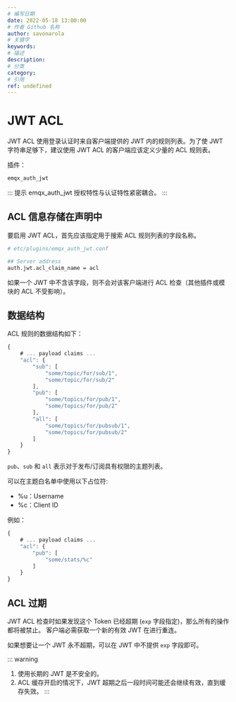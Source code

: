 ```yaml
---
# 编写日期
date: 2022-05-18 13:00:00
# 作者 Github 名称
author: savonarola
# 关键字
keywords:
# 描述
description:
# 分类
category:
# 引用
ref: undefined
---
```


# JWT ACL

JWT ACL 使用登录认证时来自客户端提供的 JWT 内的规则列表。为了使 JWT 字符串足够下，建议使用 JWT ACL 的客户端应该定义少量的 ACL 规则表。

插件：

```bash
emqx_auth_jwt
```

::: 提示
emqx_auth_jwt 授权特性与认证特性紧密耦合。
:::

## ACL 信息存储在声明中

要启用 JWT ACL，首先应该指定用于搜索 ACL 规则列表的字段名称。

```bash
# etc/plugins/emqx_auth_jwt.conf

## Server address
auth.jwt.acl_claim_name = acl

```

如果一个 JWT 中不含该字段，则不会对该客户端进行 ACL 检查（其他插件或模块的 ACL 不受影响）。

## 数据结构

ACL 规则的数据结构如下：

```js
{
    # ... payload claims ...
    "acl": {
        "sub": [
            "some/topic/for/sub/1",
            "some/topic/for/sub/2"
        ],
        "pub": [
            "some/topics/for/pub/1",
            "some/topics/for/pub/2"
        ],
        "all": [
            "some/topics/for/pubsub/1",
            "some/topics/for/pubsub/2"
        ]
    }
}
```

`pub`、`sub` 和 `all` 表示对于发布/订阅具有权限的主题列表。

可以在主题白名单中使用以下占位符:
- %u：Username
- %c：Client ID

例如：
```js
{
    # ... payload claims ...
    "acl": {
        "pub": [
            "some/stats/%c"
        ]
    }
}
```

## ACL 过期

JWT ACL 检查时如果发现这个 Token 已经超期 (`exp` 字段指定)，那么所有的操作都将被禁止。
客户端必需获取一个新的有效 JWT 在进行重连。

如果想要让一个 JWT 永不超期，可以在 JWT 中不提供 `exp` 字段即可。

::: warning
1. 使用长期的 JWT 是不安全的。
2. ACL 缓存开启的情况下，JWT 超期之后一段时间可能还会继续有效，直到缓存失效。
:::
